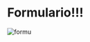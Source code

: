 # Formulario!!!

![formu](https://user-images.githubusercontent.com/87217322/163293393-882cd40a-4857-43fa-a7a0-71755b1e4b64.png)
